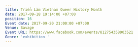 ```yaml
---
title: Triển Lãm Vietnam Queer History Month
date: 2017-09-18 19:14:00 +07:00
position: 16
Event date: 2017-09-20 21:00:00 +07:00
Venue: Savage
Event URL: https://www.facebook.com/events/812754358903521
Genre: 'exhibition '
---
```


